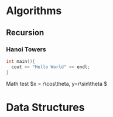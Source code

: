 # Algorithms
## Recursion
### Hanoi Towers

```c++
int main(){
  cout << "Hello World" << endl;
}
```
Math test $x = r\cos\theta, y=r\sin\theta $
# Data Structures

